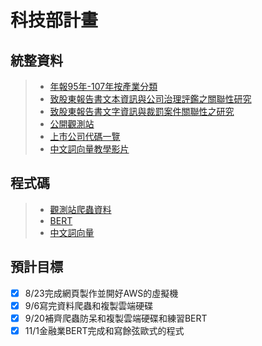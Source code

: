 # 科技部計畫

## 統整資料
>* [年報95年-107年按產業分類](https://drive.google.com/drive/folders/1ipdht2cxK6MqARRlOGYjpdGy6tYS7dGH?fbclid=IwAR1xUNP1UUJV8gphvHgiegK5znUIod9IqpUpd_2xLAgoYlMmCZjLDJpuwA0)
>* [致股東報告書文本資訊與公司治理評鑑之關聯性研究](https://drive.google.com/drive/folders/1JtEiRvVbz-y5VW12Qy7dWfNxC7UIGj63?fbclid=IwAR1eWISX_yEcfKSNAaoAtNbxH1NqHghKyi-SdDJrPuHHLXK4uCxz4XzQUVg)
>* [致股東報告書文字資訊與裁罰案件關聯性之研究](https://drive.google.com/drive/folders/1ARhnjCUnABHp8nlWtDXM2XkY-m3k9oAl?fbclid=IwAR2i73K55mbcELavKIKQuBZWFTIQyK6eLIU5ioCoQ3oC7wQM5lYJgmHe5xw)
>* [公開觀測站](https://mops.twse.com.tw/mops/web/t57sb01_q5)
>* [上市公司代碼一覽](https://www.tej.com.tw/webtej/doc/uid.htm?fbclid=IwAR2R_sYXIvO2I75X7HCGzeJgkXiQb6Jme8KajNvl128s2VkCDBmXVhMCgRo)
>* [中文詞向量教學影片](https://youtu.be/-ja07wQ03ak)

## 程式碼
>* [觀測站爬蟲資料](https://drive.google.com/drive/folders/1KQB-ibsMFNlw-8IkReZyGqPXZPLa4YpZ?usp=sharing)
>* [BERT](https://drive.google.com/drive/folders/1lW2zu482_MH6hSXmApizfrlyRio1vGCH?usp=sharing)
>* [中文詞向量](https://drive.google.com/drive/folders/1I09t9acD2XInjYdXAAZTz-JkVdQ6RxLE)

## 預計目標
- [x] 8/23完成網頁製作並開好AWS的虛擬機
- [x] 9/6寫完資料爬蟲和複製雲端硬碟
- [x] 9/20補齊爬蟲防呆和複製雲端硬碟和練習BERT 
- [x] 11/1金融業BERT完成和寫餘弦歐式的程式

